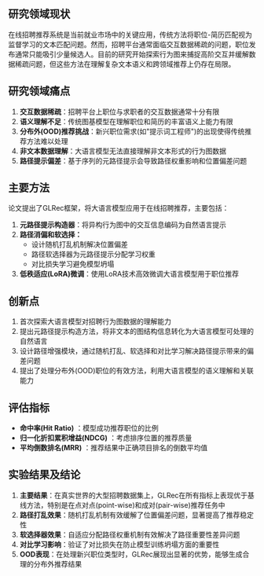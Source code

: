 ## 研究领域现状

在线招聘推荐系统是当前就业市场中的关键应用，传统方法将职位-简历匹配视为监督学习的文本匹配问题。然而，招聘平台通常面临交互数据稀疏的问题，职位发布通常只能吸引少量候选人。目前的研究开始探索行为图来捕捉高阶交互并缓解数据稀疏问题，但这些方法在理解复杂文本语义和跨领域推荐上仍存在局限。

## 研究领域痛点

1. **交互数据稀疏**：招聘平台上职位与求职者的交互数据通常十分有限
2. **语义理解不足**：传统图基模型在理解职位和简历的丰富语义上能力有限
3. **分布外(OOD)推荐挑战**：新兴职位需求(如"提示词工程师")的出现使得传统推荐方法难以处理
4. **非文本数据理解**：大语言模型无法直接理解非文本形式的行为图数据
5. **路径提示偏差**：基于序列的元路径提示会导致路径权重影响和位置偏差问题

## 主要方法

论文提出了GLRec框架，将大语言模型应用于在线招聘推荐，主要包括：

1. **元路径提示构造器**：将异构行为图中的交互信息编码为自然语言提示
2. **路径消偏和软选择：**
   - 设计随机打乱机制解决位置偏差
   - 路径软选择器为元路径提示分配学习权重
   - 对比损失学习避免模型坍塌
3. **低秩适应(LoRA)微调**：使用LoRA技术高效微调大语言模型用于职位推荐

## 创新点

1. 首次探索大语言模型对招聘行为图数据的理解能力
2. 提出元路径提示构造方法，将非文本的图结构信息转化为大语言模型可处理的自然语言
3. 设计路径增强模块，通过随机打乱、软选择和对比学习解决路径提示带来的偏差问题
4. 提出了处理分布外(OOD)职位的有效方法，利用大语言模型的语义理解和关联能力

## 评估指标

- **命中率(Hit Ratio)** ：模型成功推荐职位的比例
- **归一化折扣累积增益(NDCG)** ：考虑排序位置的推荐质量
- **平均倒数排名(MRR)** ：推荐结果中正确项目排名的倒数平均值

## 实验结果及结论

1. **主要结果**：在真实世界的大型招聘数据集上，GLRec在所有指标上表现优于基线方法，特别是在点对点(point-wise)和成对(pair-wise)推荐任务中
2. **路径打乱效果**：随机打乱机制有效缓解了位置偏差问题，显著提高了推荐稳定性
3. **软选择器效果**：自适应分配路径权重机制有效解决了路径重要性差异问题
4. **对比学习影响**：验证了对比损失在防止模型训练坍塌方面的重要性
5. **OOD表现**：在处理新兴职位类型时，GLRec展现出显著的优势，能够生成合理的分布外推荐结果
